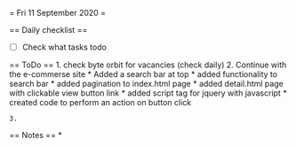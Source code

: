 = Fri 11 September 2020 =

== Daily checklist ==

* [ ] Check what tasks todo

== ToDo ==
    1. check byte orbit for vacancies (check daily)
	2. Continue with the e-commerse site
		* Added a search bar at top
		* added functionality to search bar
		* added pagination to index.html page
		* added detail.html page with clickable view button link
		* added script tag for jquery with javascript
		* created code to perform an action on button click

	3. 

== Notes ==
    *

